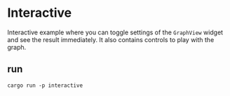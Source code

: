 # Interactive
Interactive example where you can toggle settings of the `GraphView` widget and see the result immediately.
It also contains controls to play with the graph.

## run
```
cargo run -p interactive
```
